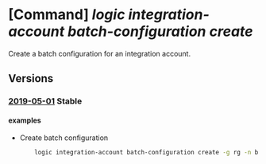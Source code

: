 # [Command] _logic integration-account batch-configuration create_

Create a batch configuration for an integration account.

## Versions

### [2019-05-01](/Resources/mgmt-plane/L3N1YnNjcmlwdGlvbnMve30vcmVzb3VyY2Vncm91cHMve30vcHJvdmlkZXJzL21pY3Jvc29mdC5sb2dpYy9pbnRlZ3JhdGlvbmFjY291bnRzL3t9L2JhdGNoY29uZmlndXJhdGlvbnMve30=/2019-05-01.xml) **Stable**

<!-- mgmt-plane /subscriptions/{}/resourcegroups/{}/providers/microsoft.logic/integrationaccounts/{}/batchconfigurations/{} 2019-05-01 -->

#### examples

- Create batch configuration
    ```bash
        logic integration-account batch-configuration create -g rg -n batch --integration-account-name name --batch-group-name group --release-criteria '{recurrence:{frequency:Minute,interval:1},messageCount:10,batchSize:10000}'
    ```
